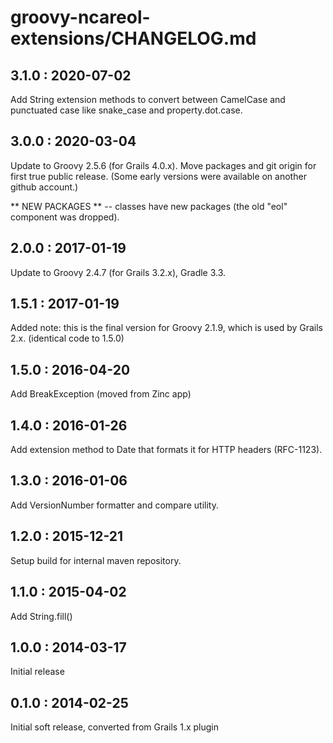 # groovy-ncareol-extensions/CHANGELOG.md

## 3.1.0 : 2020-07-02

Add String extension methods to convert between CamelCase
and punctuated case like snake_case and property.dot.case.

## 3.0.0 : 2020-03-04

Update to Groovy 2.5.6 (for Grails 4.0.x).
Move packages and git origin for first true public release.
(Some early versions were available on another github account.)

** NEW PACKAGES ** -- classes have new packages (the old "eol"
component was dropped).

## 2.0.0 : 2017-01-19

Update to Groovy 2.4.7 (for Grails 3.2.x), Gradle 3.3.

## 1.5.1 : 2017-01-19

Added note: this is the final version for Groovy 2.1.9,
which is used by Grails 2.x.
(identical code to 1.5.0)

## 1.5.0 : 2016-04-20

Add BreakException (moved from Zinc app)

## 1.4.0 : 2016-01-26

Add extension method to Date that formats it for HTTP headers (RFC-1123).

## 1.3.0 : 2016-01-06

Add VersionNumber formatter and compare utility.

## 1.2.0 : 2015-12-21

Setup build for internal maven repository.

## 1.1.0 : 2015-04-02

Add String.fill()

## 1.0.0 : 2014-03-17

Initial release

## 0.1.0 : 2014-02-25

Initial soft release, converted from Grails 1.x plugin
